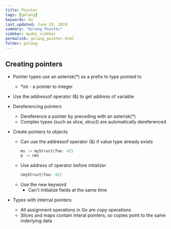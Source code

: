 ```yaml
---
title: Pointer
tags: [golang]
keywords: Go
last_updated: June 29, 2019
summary: "Golang Pointer"
sidebar: mydoc_sidebar
permalink: golang_pointer.html
folder: golang
---
```


## Creating pointers
* Pointer types use an asterisk(*) as a prefix to type pointed to
    * *int - a pointer to integer
* Use the addressof operator (&) to get address of variable
* Dereferencing pointers
    * Dereference a pointer by preceding with an asterisk(*)
    * Complex types (such as slice, struct) are automatically dereferenced 
    
* Create pointers to objects
    * Can use the addressof operator (&) if value type already exists
        ```go
        ms := myStruct{foo: 42}
        p := &ms
        ```
    * Use address of operator before intializer
        ```go
        &myStruct{foo: 42}
        ```
    * Use the new keyword
        * Can't initialize fields at the same time
* Types with internal pointers
    * All assignment operations in Go are copy operations
    * Slices and maps contain interal pointers, so copies point to the same inderlying data
    